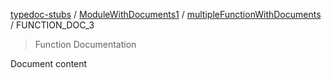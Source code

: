 [typedoc-stubs](../../../README.md) / [ModuleWithDocuments1](../../README.md) / [multipleFunctionWithDocuments](../multipleFunctionWithDocuments.md) / FUNCTION\_DOC\_3

> Function Documentation

Document content
